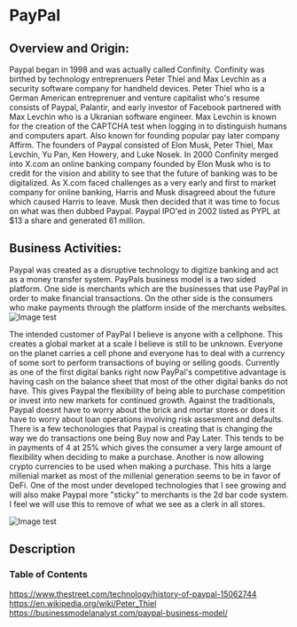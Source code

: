 # PayPal
## Overview and Origin:

  Paypal began in 1998 and was actually called Confinity.  Confinity was birthed by technology entreprenuers Peter Thiel and Max Levchin as a security software company for handheld devices.  Peter Thiel who is a German American entreprenuer and venture capitalist who's resume consists of Paypal, Palantir, and early investor of Facebook partnered with Max Levchin who is a Ukranian software engineer.  Max Levchin is known for the creation of the CAPTCHA test when logging in to distinguish humans and computers apart.  Also known for founding popular pay later company Affirm.  The founders of Paypal consisted of Elon Musk, Peter Thiel, Max Levchin, Yu Pan, Ken Howery, and Luke Nosek. In 2000 Confinity merged into X.com an online banking company founded by Elon Musk who is to credit for the vision and ability to see that the future of banking was to be digitalized.  As X.com faced challenges as a very early and first to market company for online banking, Harris and Musk disagreed about the future which caused Harris to leave.  Musk then decided that it was time to focus on what was then dubbed Paypal.  Paypal IPO'ed in 2002 listed as PYPL at $13 a share and generated 61 million.

## Business Activities:

  Paypal was created as a disruptive technology to digitize banking and act as a money transfer system.  PayPals business model is a two sided platform.  One side is merchants which are the businesses that use PayPal in order to make financial transactions.  On the other side is the consumers who make payments through the platform inside of the merchants websites.
![Image test](https://businessmodelanalyst.com/wp-content/uploads/2020/12/Paypal-Business-Model-Multisided-Platform-1024x576.jpg "Fintech")
  
  The intended customer of PayPal I believe is anyone with a cellphone.  This creates a global market at a scale I believe is still to be unknown.  Everyone on the planet carries a cell phone and everyone has to deal with a currency of some sort to perform transactions of buying or selling goods.  Currently as one of the first digital banks right now PayPal's competitive advantage is having cash on the balance sheet that most of the other digital banks do not have.  This gives Paypal the flexibility of being able to purchase competition or invest into new markets for continued growth.  Against the traditionals, Paypal doesnt have to worry about the brick and mortar stores or does it have to worry about loan operations involving risk assesment and defaults.  There is a few techonologies that Paypal is creating that is changing the way we do transactions one being Buy now and Pay Later.  This tends to be in payments of 4 at 25% which gives the consumer a very large amount of flexibility when deciding to make a purchase.  Another is now allowing crypto currencies to be used when making a purchase.  This hits a large millenial market as most of the millenial generation seems to be in favor of DeFi.  One of the most under developed technologies that I see growing and will also make Paypal more "sticky" to merchants is the 2d bar code system.  I feel we will use this to remove of what we see as a clerk in all stores.

![Image test](https://www.paypalobjects.com/marketing/web/us/credit-card/2-percent-cash-back-mastercard/mobile-hero.png "Fintech HW")
## Description





### Table of Contents
https://www.thestreet.com/technology/history-of-paypal-15062744
https://en.wikipedia.org/wiki/Peter_Thiel
https://businessmodelanalyst.com/paypal-business-model/
